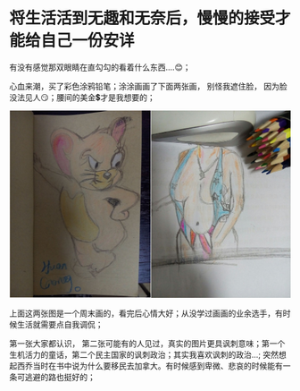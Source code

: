 # 将生活活到无趣和无奈后，慢慢的接受才能给自己一份安详


有没有感觉那双眼睛在直勾勾的看着什么东西....😊；

心血来潮，买了彩色涂鸦铅笔；涂涂画画了下面两张画， 别怪我遮住脸， 因为脸没法见人😏；腰间的美金💲才是我想要的；


![绘画🎨](/bullshit/img/firstblood_for_funy_moment.jpg)


上面这两张图是一个周末画的，看完后心情大好；从没学过画画的业余选手，有时候生活就需要点自我调侃；

第一张大家都认识， 第二张可能有的人见过，真实的图片更具讽刺意味；第一个生机活力的童话，第二个民主国家的讽刺政治；其实我喜欢讽刺的政治...; 突然想起西乔当时在书中说为什么要移民去加拿大。有时候感到卑微、悲哀的时候能有一条可逃避的路也挺好的；


